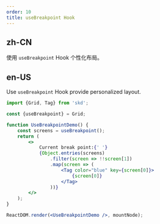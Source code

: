 ```yaml
---
order: 10
title: useBreakpoint Hook
---
```


## zh-CN

使用 `useBreakpoint` Hook 个性化布局。

## en-US

Use `useBreakpoint` Hook provide personalized layout.

```jsx
import {Grid, Tag} from 'skd';

const {useBreakpoint} = Grid;

function UseBreakpointDemo() {
    const screens = useBreakpoint();
    return (
        <>
            Current break point:{' '}
            {Object.entries(screens)
                .filter(screen => !!screen[1])
                .map(screen => (
                    <Tag color="blue" key={screen[0]}>
                        {screen[0]}
                    </Tag>
                ))}
        </>
    );
}

ReactDOM.render(<UseBreakpointDemo />, mountNode);
```
